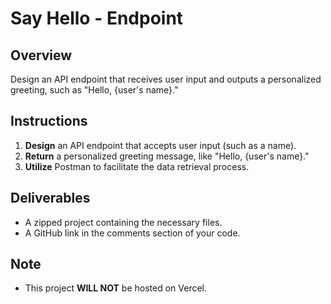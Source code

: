 # Say Hello - Endpoint

## Overview
Design an API endpoint that receives user input and outputs a personalized greeting, such as "Hello, {user's name}."

## Instructions
1. **Design** an API endpoint that accepts user input (such as a name).
2. **Return** a personalized greeting message, like "Hello, {user's name}."
3. **Utilize** Postman to facilitate the data retrieval process.

## Deliverables
- A zipped project containing the necessary files.
- A GitHub link in the comments section of your code.

## Note
- This project **WILL NOT** be hosted on Vercel.
